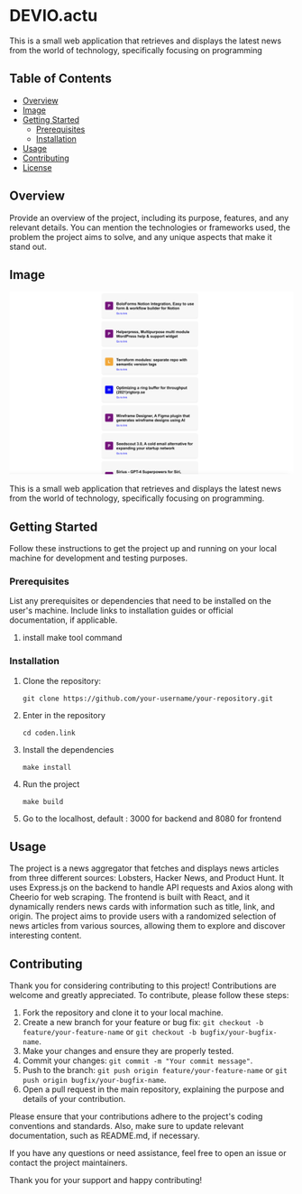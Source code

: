 # DEVIO.actu

This is a small web application that retrieves and displays the latest news from the world of technology, specifically focusing on programming

## Table of Contents

- [Overview](#overview)
- [Image](#images)
- [Getting Started](#getting-started)
  - [Prerequisites](#prerequisites)
  - [Installation](#installation)
- [Usage](#usage)
- [Contributing](#contributing)
- [License](#license)

## Overview

Provide an overview of the project, including its purpose, features, and any relevant details. You can mention the technologies or frameworks used, the problem the project aims to solve, and any unique aspects that make it stand out.


## Image

![Project Overview](frontend/public/overview.png)

This is a small web application that retrieves and displays the latest news from the world of technology, specifically focusing on programming.


## Getting Started

Follow these instructions to get the project up and running on your local machine for development and testing purposes.

### Prerequisites

List any prerequisites or dependencies that need to be installed on the user's machine. Include links to installation guides or official documentation, if applicable.

1. install make tool command

### Installation

1. Clone the repository:

   ```shell
   git clone https://github.com/your-username/your-repository.git

2. Enter in the repository
   ```shell
   cd coden.link

3. Install the dependencies
    ```shell
    make install

4. Run the project
    ```shell
    make build

5. Go to the localhost, default : 3000 for backend and 8080 for frontend
 

 ## Usage


 The project is a news aggregator that fetches and displays news articles from three different sources: Lobsters, Hacker News, and Product Hunt. It uses Express.js on the backend to handle API requests and Axios along with Cheerio for web scraping. The frontend is built with React, and it dynamically renders news cards with information such as title, link, and origin. The project aims to provide users with a randomized selection of news articles from various sources, allowing them to explore and discover interesting content.




 ## Contributing

Thank you for considering contributing to this project! Contributions are welcome and greatly appreciated. To contribute, please follow these steps:

1. Fork the repository and clone it to your local machine.
2. Create a new branch for your feature or bug fix: `git checkout -b feature/your-feature-name` or `git checkout -b bugfix/your-bugfix-name`.
3. Make your changes and ensure they are properly tested.
4. Commit your changes: `git commit -m "Your commit message"`.
5. Push to the branch: `git push origin feature/your-feature-name` or `git push origin bugfix/your-bugfix-name`.
6. Open a pull request in the main repository, explaining the purpose and details of your contribution.

Please ensure that your contributions adhere to the project's coding conventions and standards. Also, make sure to update relevant documentation, such as README.md, if necessary.

If you have any questions or need assistance, feel free to open an issue or contact the project maintainers.

Thank you for your support and happy contributing!
